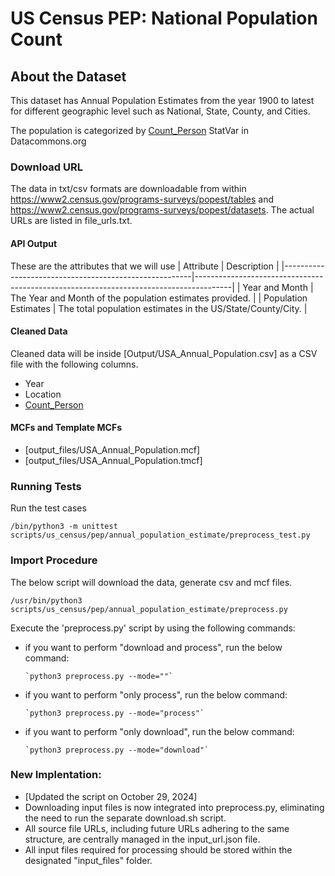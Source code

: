 # US Census PEP: National Population Count

## About the Dataset
This dataset has Annual Population Estimates from the year 1900 to latest for different geographic level such as National, State, County, and Cities.

The population is categorized by [Count_Person](https://datacommons.org/browser/Count_Person) StatVar in Datacommons.org

### Download URL
The data in txt/csv formats are downloadable from within https://www2.census.gov/programs-surveys/popest/tables and https://www2.census.gov/programs-surveys/popest/datasets. The actual URLs are listed in file_urls.txt.

#### API Output
These are the attributes that we will use
| Attribute      					| Description                                                 				|
|-------------------------------------------------------|---------------------------------------------------------------------------------------|
| Year and Month   					| The Year and Month of the population estimates provided. 				|
| Population Estimates  				| The total population estimates in the US/State/County/City.						|


#### Cleaned Data
Cleaned data will be inside [Output/USA_Annual_Population.csv] as a CSV file with the following columns.

- Year
- Location
- [Count_Person](https://datacommons.org/browser/Count_Person)


#### MCFs and Template MCFs
- [output_files/USA_Annual_Population.mcf]
- [output_files/USA_Annual_Population.tmcf]

### Running Tests

Run the test cases

`/bin/python3 -m unittest scripts/us_census/pep/annual_population_estimate/preprocess_test.py`

### Import Procedure

The below script will download the data, generate csv and mcf files.

`/usr/bin/python3 scripts/us_census/pep/annual_population_estimate/preprocess.py`

Execute the 'preprocess.py' script by using the following commands:

  - if you want to perform "download and process", run the below command:

        `python3 preprocess.py --mode=""`

  - if you want to perform "only process", run the below command:

        `python3 preprocess.py --mode="process"`
        
  - if you want to perform "only download", run the below command:

        `python3 preprocess.py --mode="download"`

### New Implentation:
- [Updated the script on October 29, 2024]
- Downloading input files is now integrated into preprocess.py, eliminating the need to run the separate download.sh script. 
- All source file URLs, including future URLs adhering to the same structure, are centrally managed in the input_url.json file.
- All input files required for processing should be stored within the designated "input_files" folder.


